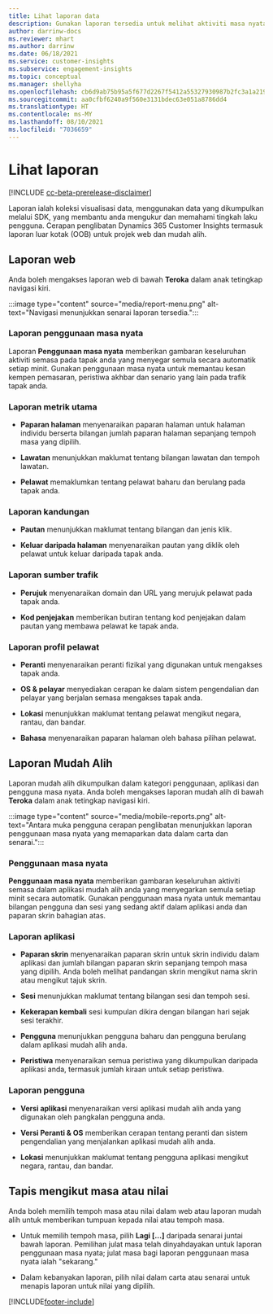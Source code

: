 ```yaml
---
title: Lihat laporan data
description: Gunakan laporan tersedia untuk melihat aktiviti masa nyata pada tapak anda.
author: darrinw-docs
ms.reviewer: mhart
ms.author: darrinw
ms.date: 06/18/2021
ms.service: customer-insights
ms.subservice: engagement-insights
ms.topic: conceptual
ms.manager: shellyha
ms.openlocfilehash: cb6d9ab75b95a5f677d2267f5412a55327930987b2fc3a1a21958633a8116bd2
ms.sourcegitcommit: aa0cfbf6240a9f560e3131bdec63e051a8786dd4
ms.translationtype: HT
ms.contentlocale: ms-MY
ms.lasthandoff: 08/10/2021
ms.locfileid: "7036659"
---
```

# <a name="view-reports"></a>Lihat laporan

[!INCLUDE [cc-beta-prerelease-disclaimer](includes/cc-beta-prerelease-disclaimer.md)]

Laporan ialah koleksi visualisasi data, menggunakan data yang dikumpulkan melalui SDK, yang membantu anda mengukur dan memahami tingkah laku pengguna. Cerapan penglibatan Dynamics 365 Customer Insights termasuk laporan luar kotak (OOB) untuk projek web dan mudah alih.  

## <a name="web-reports"></a>Laporan web

Anda boleh mengakses laporan web di bawah **Teroka** dalam anak tetingkap navigasi kiri.

:::image type="content" source="media/report-menu.png" alt-text="Navigasi menunjukkan senarai laporan tersedia.":::

### <a name="real-time-usage-report"></a>Laporan penggunaan masa nyata

Laporan  **Penggunaan masa nyata** memberikan gambaran keseluruhan aktiviti semasa pada tapak anda yang menyegar semula secara automatik setiap minit. Gunakan penggunaan masa nyata untuk memantau kesan kempen pemasaran, peristiwa akhbar dan senario yang lain pada trafik tapak anda.

### <a name="key-metrics-reports"></a>Laporan metrik utama

- **Paparan halaman** menyenaraikan paparan halaman untuk halaman individu berserta bilangan jumlah paparan halaman sepanjang tempoh masa yang dipilih.

- **Lawatan** menunjukkan maklumat tentang bilangan lawatan dan tempoh lawatan.

- **Pelawat** memaklumkan tentang pelawat baharu dan berulang pada tapak anda.

### <a name="content-reports"></a>Laporan kandungan

- **Pautan** menunjukkan maklumat tentang bilangan dan jenis klik.

- **Keluar daripada halaman** menyenaraikan pautan yang diklik oleh pelawat untuk keluar daripada tapak anda.

### <a name="traffic-sources-reports"></a>Laporan sumber trafik

- **Perujuk** menyenaraikan domain dan URL yang merujuk pelawat pada tapak anda.

- **Kod penjejakan** memberikan butiran tentang kod penjejakan dalam pautan yang membawa pelawat ke tapak anda.

### <a name="visitor-profiles-reports"></a>Laporan profil pelawat

- **Peranti** menyenaraikan peranti fizikal yang digunakan untuk mengakses tapak anda.

- **OS & pelayar** menyediakan cerapan ke dalam sistem pengendalian dan pelayar yang berjalan semasa mengakses tapak anda.

- **Lokasi** menunjukkan maklumat tentang pelawat mengikut negara, rantau, dan bandar.

- **Bahasa** menyenaraikan paparan halaman oleh bahasa pilihan pelawat.

## <a name="mobile-reports"></a>Laporan Mudah Alih

Laporan mudah alih dikumpulkan dalam kategori penggunaan, aplikasi dan pengguna masa nyata. Anda boleh mengakses laporan mudah alih di bawah **Teroka** dalam anak tetingkap navigasi kiri.   

:::image type="content" source="media/mobile-reports.png" alt-text="Antara muka pengguna cerapan penglibatan menunjukkan laporan penggunaan masa nyata yang memaparkan data dalam carta dan senarai.":::   

### <a name="real-time-usage"></a>Penggunaan masa nyata

**Penggunaan masa nyata** memberikan gambaran keseluruhan aktiviti semasa dalam aplikasi mudah alih anda yang menyegarkan semula setiap minit secara automatik. Gunakan penggunaan masa nyata untuk memantau bilangan pengguna dan sesi yang sedang aktif dalam aplikasi anda dan paparan skrin bahagian atas.

### <a name="app-reports"></a>Laporan aplikasi

- **Paparan skrin** menyenaraikan paparan skrin untuk skrin individu dalam aplikasi dan jumlah bilangan paparan skrin sepanjang tempoh masa yang dipilih. Anda boleh melihat pandangan skrin mengikut nama skrin atau mengikut tajuk skrin.

- **Sesi** menunjukkan maklumat tentang bilangan sesi dan tempoh sesi.

- **Kekerapan kembali** sesi kumpulan dikira dengan bilangan hari sejak sesi terakhir.

- **Pengguna** menunjukkan pengguna baharu dan pengguna berulang dalam aplikasi mudah alih anda.

- **Peristiwa** menyenaraikan semua peristiwa yang dikumpulkan daripada aplikasi anda, termasuk jumlah kiraan untuk setiap peristiwa.

### <a name="user-reports"></a>Laporan pengguna

- **Versi aplikasi** menyenaraikan versi aplikasi mudah alih anda yang digunakan oleh pangkalan pengguna anda.

- **Versi Peranti & OS** memberikan cerapan tentang peranti dan sistem pengendalian yang menjalankan aplikasi mudah alih anda.

- **Lokasi** menunjukkan maklumat tentang pengguna aplikasi mengikut negara, rantau, dan bandar.

## <a name="filter-by-time-or-value"></a>Tapis mengikut masa atau nilai

Anda boleh memilih tempoh masa atau nilai dalam web atau laporan mudah alih untuk memberikan tumpuan kepada nilai atau tempoh masa. 

- Untuk memilih tempoh masa, pilih **Lagi [...]** daripada senarai juntai bawah laporan. Pemilihan julat masa telah dinyahdayakan untuk laporan penggunaan masa nyata; julat masa bagi laporan penggunaan masa nyata ialah "sekarang."

- Dalam kebanyakan laporan, pilih nilai dalam carta atau senarai untuk menapis laporan untuk nilai yang dipilih.

[!INCLUDE[footer-include](../includes/footer-banner.md)]